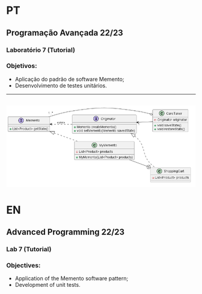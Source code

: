 # PT

## Programação Avançada 22/23

### Laboratório 7 (Tutorial)

### Objetivos:
* Aplicação do padrão de software Memento;
* Desenvolvimento de testes unitários.

---
![uml image](lab7-uml.png)
---

# EN

## Advanced Programming 22/23

### Lab 7 (Tutorial)

### Objectives:
* Application of the Memento software pattern;
* Development of unit tests.
